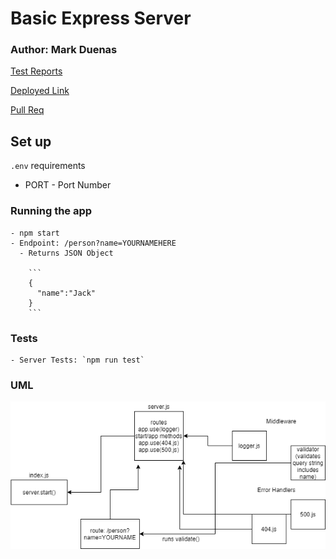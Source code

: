 # Basic Express Server

### Author: Mark Duenas

[Test Reports](https://github.com/MarkDuenas/basic-express-server/actions)

[Deployed Link](https://basic-express-md.herokuapp.com/)

[Pull Req](https://github.com/MarkDuenas/basic-express-server/pull/3)


## Set up

`.env` requirements

  - PORT - Port Number

  ### Running the app
    - npm start
    - Endpoint: /person?name=YOURNAMEHERE
      - Returns JSON Object

        ```
        {
          "name":"Jack"
        }
        ```
  ### Tests
    - Server Tests: `npm run test`
  
  ### UML
  ![LAB02](./lab02.png)
